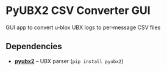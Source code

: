 # PyUBX2 CSV Converter GUI
GUI app to convert u‑blox UBX logs to per‑message CSV files

Dependencies
------------
* **[pyubx2](https://github.com/semuconsulting/pyubx2)** – UBX parser (``pip install pyubx2``)
